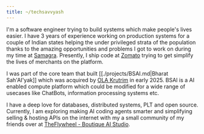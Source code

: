 ```yaml
---
title: ~/techsavvyash
---
```


I'm a software engineer trying to build systems which make people's lives easier. I have 3 years of experience working on production systems for a couple of Indian states helping the under privileged strata of the population thanks to the amazing opportunities and problems I got to work on during my time at [Samagra](https://samagragovernance.in/). Presently, I ship code at [Zomato](https://zomato.com) trying to get simplify the lives of merchants on the platform.

I was part of the core team that built [[./projects/BSAI.md|Bharat Sah'AI'yak]] which was acquired by [OLA Krutrim](https://www.olakrutrim.com/) in early 2025. BSAI is a AI enabled compute platform which could be modified for a wide range of usecases like ChatBots, information processing systems etc.

I have a deep love for databases, distributed systems, PLT and open source. Currently, I am exploring making AI coding agents smarter and simplifying selling & hosting APIs on the internet with my a small community of my friends over at [TheFlywheel - Boutique AI Studio](https://www.theflywheel.in/).



